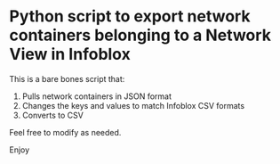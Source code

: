 # Python script to export network containers belonging to a Network View in Infoblox

This is a bare bones script that:
1. Pulls network containers in JSON format
2. Changes the keys and values to match Infoblox CSV formats
3. Converts to CSV

Feel free to modify as needed.

Enjoy
